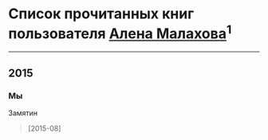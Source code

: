 # Список прочитанных книг пользователя [Алена Малахова](http://my.mail.ru/mail/lostsmile95/)<sup>1</sup>
---

## 2015

### Мы
Замятин
> [2015-08] 



